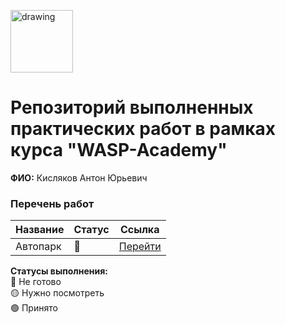 <a href="https://wasp-academy.com"><img src="https://wasp-academy.com/Resources/wasp-logo.png" alt="drawing" width="100"/></a>

# Репозиторий выполненных практических работ в рамках курса "WASP-Academy"
**ФИО:** Кисляков Антон Юрьевич
 
### Перечень работ

Название          | Статус | Ссылка
------------------|--------|--------
Автопарк          | 🔴    | <a href="https://github.com/ahhko/wasp_dz">Перейти</a>

**Статусы выполнения:** <br>
🔴 Не готово <br>
🟡 Нужно посмотреть <br>
🟢 Принято <br>
